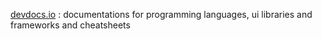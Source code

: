 [devdocs.io](https://devdocs.io) : documentations for programming languages, ui libraries and frameworks and cheatsheets
